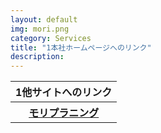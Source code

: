 ```yaml
---
layout: default
img: mori.png
category: Services
title: "1本社ホームページへのリンク"
description: 
---
```


<table class="table">
<tr>
<th class="tamidashi" colspan="2">1他サイトへのリンク</th>
</tr>
<tr>
<th><a href="http://www.moriplanning.jp/">モリプラニング</a></th>
</tr>
</table>
